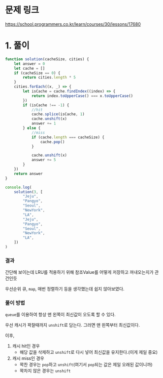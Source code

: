 # 문제 링크

https://school.programmers.co.kr/learn/courses/30/lessons/17680

# 1. 풀이

```jsx
function solution(cacheSize, cities) {
	let answer = 0
	let cache = []
	if (cacheSize == 0) {
		return cities.length * 5
	}
	cities.forEach((x, _) => {
		let isCache = cache.findIndex((index) => {
			return index.toUpperCase() === x.toUpperCase()
		})
		if (isCache !== -1) {
			//hit
			cache.splice(isCache, 1)
			cache.unshift(x)
			answer += 1
		} else {
			//miss
			if (cache.length === cacheSize) {
				cache.pop()
			}

			cache.unshift(x)
			answer += 5
		}
	})
	return answer
}

console.log(
	solution(3, [
		"Jeju",
		"Pangyo",
		"Seoul",
		"NewYork",
		"LA",
		"Jeju",
		"Pangyo",
		"Seoul",
		"NewYork",
		"LA",
	])
)
```

### 결과

간단해 보이는데 LRU를 적용하기 위해 참조Value를 어떻게 저장하고 꺼내오는지가 관건인듯

우선순위 큐, `map`, 매번 정렬하기 등을 생각했는데 쉽지 않아보였다.

### 풀이 방법

`queue`를 이용하여 항상 맨 왼쪽이 최신값이 오도록 할 수 있다.

우선 캐시가 꽉찰때까지 `unshift`로 담는다. 그러면 맨 왼쪽부터 최신값이다.

이후,

1. 캐시 hit인 경우
   - 해당 값을 삭제하고 `unshift`로 다시 넣어 최신값을 유지한다.(이게 제일 중요)
2. 캐시 miss인 경우
   - 꽉찬 경우는 `pop`하고 `unshift`(여기서 `pop`되는 값은 제일 오래된 값이니까)
   - 꽉차지 않은 경우는 `unshift`
